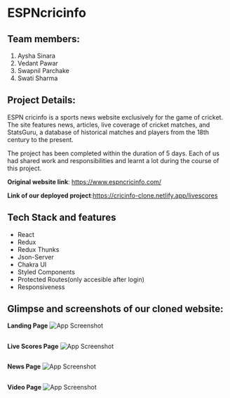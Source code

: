 # ESPNcricinfo

## Team members:
1. Aysha Sinara
2. Vedant Pawar
3. Swapnil Parchake
4. Swati Sharma

## Project Details:
ESPN cricinfo is a sports news website exclusively for the game of cricket. The site features news, articles, live coverage of cricket matches, and StatsGuru, a database of historical matches and players from the 18th century to the present.

The project has been completed within the duration of 5 days. Each of us had shared work and responsibilities and learnt a lot during the course of this project.

**Original website link**: https://www.espncricinfo.com/

**Link of our deployed project**:https://cricinfo-clone.netlify.app/livescores

## Tech Stack and features
- React
- Redux
- Redux Thunks
- Json-Server
- Chakra UI
- Styled Components
- Protected Routes(only accesible after login)
- Responsiveness


## Glimpse and screenshots of our cloned website:
**Landing Page**
![App Screenshot](https://github.com/vedantpawar18/ceaseless-zebra-5788/blob/master/screenshots/landingPage.png)

##

**Live Scores Page**
![App Screenshot](https://github.com/vedantpawar18/ceaseless-zebra-5788/blob/master/screenshots/livePage.png)

##

**News Page**
![App Screenshot](https://github.com/vedantpawar18/ceaseless-zebra-5788/blob/master/screenshots/newsPage.png)

##

**Video Page**
![App Screenshot](https://github.com/vedantpawar18/ceaseless-zebra-5788/blob/master/screenshots/videoPage.png)

##
